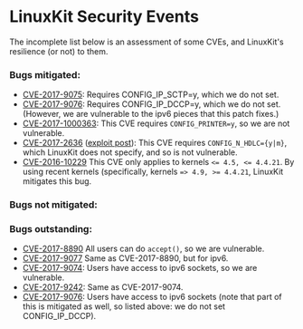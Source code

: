 # LinuxKit Security Events

The incomplete list below is an assessment of some CVEs, and LinuxKit's resilience
(or not) to them.

### Bugs mitigated:

* [CVE-2017-9075](https://cve.mitre.org/cgi-bin/cvename.cgi?name=CVE-2017-9075):
  Requires CONFIG_IP_SCTP=y, which we do not set.
* [CVE-2017-9076](https://cve.mitre.org/cgi-bin/cvename.cgi?name=CVE-2017-9076):
  Requires CONFIG_IP_DCCP=y, which we do not set. (However, we are vulnerable
  to the ipv6 pieces that this patch fixes.)
* [CVE-2017-1000363](http://www.openwall.com/lists/oss-security/2017/05/23/16):
  This CVE requires `CONFIG_PRINTER=y`, so we are not vulnerable.
* [CVE-2017-2636](https://cve.mitre.org/cgi-bin/cvename.cgi?name=CVE-2017-2636)
  ([exploit post](https://a13xp0p0v.github.io/2017/03/24/CVE-2017-2636.html)):
  This CVE requires `CONFIG_N_HDLC={y|m}`, which LinuxKit does not specify, and so
  is not vulnerable.
* [CVE-2016-10229](http://cve.mitre.org/cgi-bin/cvename.cgi?name=CVE-2016-10229)
  This CVE only applies to kernels `<= 4.5, <= 4.4.21`. By using recent kernels
  (specifically, kernels `=> 4.9, >= 4.4.21`, LinuxKit mitigates this bug.

### Bugs not mitigated:


### Bugs outstanding:

* [CVE-2017-8890](https://cve.mitre.org/cgi-bin/cvename.cgi?name=CVE-2017-8890)
  All users can do `accept()`, so we are vulnerable.
* [CVE-2017-9077](https://cve.mitre.org/cgi-bin/cvename.cgi?name=CVE-2017-9077)
  Same as CVE-2017-8890, but for ipv6.
* [CVE-2017-9074](https://cve.mitre.org/cgi-bin/cvename.cgi?name=CVE-2017-9074):
  Users have access to ipv6 sockets, so we are vulnerable.
* [CVE-2017-9242](https://cve.mitre.org/cgi-bin/cvename.cgi?name=CVE-2017-9242):
  Same as CVE-2017-9074.
* [CVE-2017-9076](https://cve.mitre.org/cgi-bin/cvename.cgi?name=CVE-2017-9076):
  Users have access to ipv6 sockets (note that part of this is mitigated as
  well, so listed above: we do not set CONFIG_IP_DCCP).
